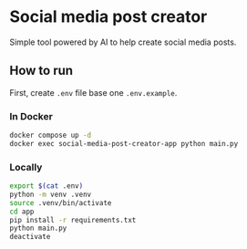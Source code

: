 # Social media post creator

Simple tool powered by AI to help create social media posts.

## How to run

First, create `.env` file base one `.env.example`.

### In Docker

```sh
docker compose up -d
docker exec social-media-post-creator-app python main.py
```

### Locally

```sh
export $(cat .env)
python -m venv .venv
source .venv/bin/activate
cd app
pip install -r requirements.txt
python main.py
deactivate
```
